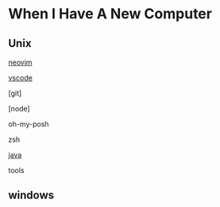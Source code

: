 # When I Have A New Computer

## Unix

[neovim](Neovim.md)

[vscode]()

[git]

[node]

oh-my-posh

zsh

[java](Java.md)

tools

## windows


